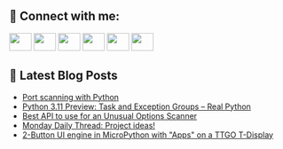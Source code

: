 ## 🔎 Connect with me:
[<img height="32" width="40" src="https://cdn.jsdelivr.net/npm/simple-icons@v5/icons/telegram.svg" />](https://t.me/bullbesh)
[<img height="32" width="40" src="https://cdn.jsdelivr.net/npm/simple-icons@v5/icons/vk.svg" />](https://vk.com/bullbesh)
[<img height="32" width="40" src="https://cdn.jsdelivr.net/npm/simple-icons@v5/icons/twitter.svg" />](https://twitter.com/bullbesh1)
[<img height="32" width="40" src="https://cdn.jsdelivr.net/npm/simple-icons@v5/icons/instagram.svg" />](https://www.instagram.com/bullbesh)
[<img height="32" width="40" src="https://cdn.jsdelivr.net/npm/simple-icons@v5/icons/reddit.svg" />](https://www.reddit.com/user/bullbesh)
[<img height="32" width="40" src="https://cdn.jsdelivr.net/npm/simple-icons@v5/icons/youtube.svg" />](https://www.youtube.com/channel/UCtfjRs6uzgq5mfm8S06WTcg)

## 📕 Latest Blog Posts
<!-- BLOG-POST-LIST:START -->
- [Port scanning with Python](https://www.reddit.com/r/Python/comments/ubakvn/port_scanning_with_python/)
- [Python 3.11 Preview: Task and Exception Groups – Real Python](https://www.reddit.com/r/Python/comments/ub9elz/python_311_preview_task_and_exception_groups_real/)
- [Best API to use for an Unusual Options Scanner](https://www.reddit.com/r/Python/comments/ub8uat/best_api_to_use_for_an_unusual_options_scanner/)
- [Monday Daily Thread: Project ideas!](https://www.reddit.com/r/Python/comments/ub7ugb/monday_daily_thread_project_ideas/)
- [2-Button UI engine in MicroPython with &quot;Apps&quot; on a TTGO T-Display](https://www.reddit.com/r/Python/comments/ub6l4g/2button_ui_engine_in_micropython_with_apps_on_a/)
<!-- BLOG-POST-LIST:END -->
